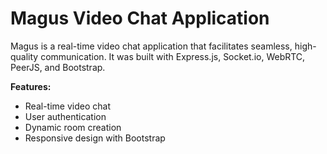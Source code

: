# Magus Video Chat Application

Magus is a real-time video chat application that facilitates seamless, high-quality communication. It was built with Express.js, Socket.io, WebRTC, PeerJS, and Bootstrap.

**Features:**
* Real-time video chat
* User authentication
* Dynamic room creation
* Responsive design with Bootstrap

